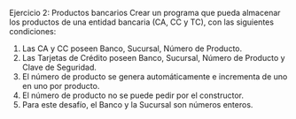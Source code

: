 
Ejercicio 2: Productos bancarios
Crear un programa que pueda almacenar los productos de una entidad bancaria (CA, CC y TC), con las siguientes condiciones:  

1. Las CA y CC poseen Banco, Sucursal, Número  de Producto.
2. Las Tarjetas de Crédito poseen Banco,  Sucursal, Número de Producto y Clave de Seguridad.
3. El número de producto se genera  automáticamente e incrementa de uno en uno por producto. 
4. El número de producto no se puede pedir por el constructor.
5. Para este desafío, el Banco y la Sucursal son números enteros.